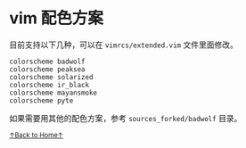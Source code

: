 # vim 配色方案

目前支持以下几种，可以在 `vimrcs/extended.vim` 文件里面修改。

```
colorscheme badwolf
colorscheme peaksea
colorscheme solarized
colorscheme ir_black
colorscheme mayansmoke
colorscheme pyte
```

如果需要用其他的配色方案，参考 `sources_forked/badwolf` 目录。

<a href='https://github.com/MDGSF/MyVim'><small>↑Back to Home↑</small></a>

